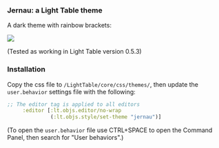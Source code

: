 ### Jernau: a Light Table theme

A dark theme with rainbow brackets:

<img src="http://i.imgur.com/A4ldz1W.png">

(Tested as working in Light Table version 0.5.3)

### Installation

Copy the css file to `/LightTable/core/css/themes/`, then update the `user.behavior` settings file with the following:

```clojure
;; The editor tag is applied to all editors
     :editor [:lt.objs.editor/no-wrap
              (:lt.objs.style/set-theme "jernau")]
```

(To open the `user.behavior` file use CTRL+SPACE to open the Command Panel, then search for "User behaviors".)

